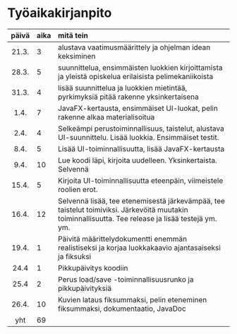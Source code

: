 # Työaikakirjanpito

| päivä | aika | mitä tein |
| :----:|:-----|:----------|
| 21.3. | 3    | alustava vaatimusmäärittely ja ohjelman idean keksiminen |
| 28.3. | 5    | suunnittelua, ensimmäisten luokkien kirjoittamista ja yleistä opiskelua erilaisista pelimekaniikoista |
| 31.3. | 4    | lisää suunnittelua ja luokkien mietintää, pyrkimyksiä pitää rakenne yksinkertaisena |
| 1.4. | 7     | JavaFX-kertausta, ensimmäiset UI-luokat, pelin rakenne alkaa materialisoitua |
| 2.4. | 4 | Selkeämpi perustoiminnallisuus, taistelut, alustava UI-suunnittelu. Lisää luokkia. Ensimmäiset testit. |
| 8.4. | 5 | Lisää UI-toiminnallisuutta, lisää JavaFX-kertausta |
| 9.4. | 10 | Lue koodi läpi, kirjoita uudelleen. Yksinkertaista. Selvennä |
| 15.4. | 5 | Kirjoita UI-toiminnallisuutta eteenpäin, viimeistele roolien erot. |
| 16.4. | 12 | Selvennä lisää, tee etenemisestä järkevämpää, tee taistelut toimiviksi. Järkevöitä muutakin toiminnallisuutta. Tee release ja lisää testejä ym. ym. |
| 19.4. | 1 | Päivitä määrittelydokumentti enemmän realistiseksi ja korjaa luokkakaavio ajantasaiseksi ja fiksuksi |
| 24.4 | 1 | Pikkupäivitys koodiin |
| 25.4 | 2 | Perus load/save -toiminnallisuusrunko ja pikkupäivityksiä |
| 26.4. | 10 | Kuvien lataus fiksummaksi, pelin eteneminen fiksummaksi, dokumentaatio, JavaDoc |
| yht   | 69 |  |
